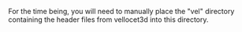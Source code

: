 For the time being, you will need to manually place the "vel" directory containing the header files from vellocet3d into this directory.